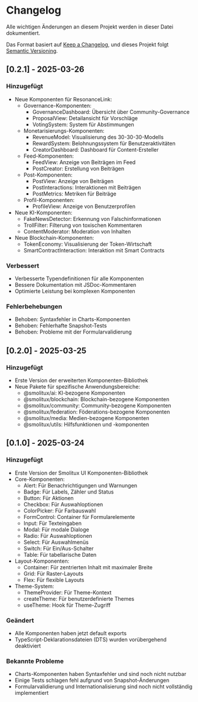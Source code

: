 # Changelog

Alle wichtigen Änderungen an diesem Projekt werden in dieser Datei dokumentiert.

Das Format basiert auf [Keep a Changelog](https://keepachangelog.com/de/1.0.0/),
und dieses Projekt folgt [Semantic Versioning](https://semver.org/spec/v2.0.0.html).

## [0.2.1] - 2025-03-26

### Hinzugefügt
- Neue Komponenten für ResonanceLink:
  - Governance-Komponenten:
    - GovernanceDashboard: Übersicht über Community-Governance
    - ProposalView: Detailansicht für Vorschläge
    - VotingSystem: System für Abstimmungen
  - Monetarisierungs-Komponenten:
    - RevenueModel: Visualisierung des 30-30-30-Modells
    - RewardSystem: Belohnungssystem für Benutzeraktivitäten
    - CreatorDashboard: Dashboard für Content-Ersteller
  - Feed-Komponenten:
    - FeedView: Anzeige von Beiträgen im Feed
    - PostCreator: Erstellung von Beiträgen
  - Post-Komponenten:
    - PostView: Anzeige von Beiträgen
    - PostInteractions: Interaktionen mit Beiträgen
    - PostMetrics: Metriken für Beiträge
  - Profil-Komponenten:
    - ProfileView: Anzeige von Benutzerprofilen
- Neue KI-Komponenten:
  - FakeNewsDetector: Erkennung von Falschinformationen
  - TrollFilter: Filterung von toxischen Kommentaren
  - ContentModerator: Moderation von Inhalten
- Neue Blockchain-Komponenten:
  - TokenEconomy: Visualisierung der Token-Wirtschaft
  - SmartContractInteraction: Interaktion mit Smart Contracts

### Verbessert
- Verbesserte Typendefinitionen für alle Komponenten
- Bessere Dokumentation mit JSDoc-Kommentaren
- Optimierte Leistung bei komplexen Komponenten

### Fehlerbehebungen
- Behoben: Syntaxfehler in Charts-Komponenten
- Behoben: Fehlerhafte Snapshot-Tests
- Behoben: Probleme mit der Formularvalidierung

## [0.2.0] - 2025-03-25

### Hinzugefügt
- Erste Version der erweiterten Komponenten-Bibliothek
- Neue Pakete für spezifische Anwendungsbereiche:
  - @smolitux/ai: KI-bezogene Komponenten
  - @smolitux/blockchain: Blockchain-bezogene Komponenten
  - @smolitux/community: Community-bezogene Komponenten
  - @smolitux/federation: Föderations-bezogene Komponenten
  - @smolitux/media: Medien-bezogene Komponenten
  - @smolitux/utils: Hilfsfunktionen und -komponenten

## [0.1.0] - 2025-03-24

### Hinzugefügt
- Erste Version der Smolitux UI Komponenten-Bibliothek
- Core-Komponenten:
  - Alert: Für Benachrichtigungen und Warnungen
  - Badge: Für Labels, Zähler und Status
  - Button: Für Aktionen
  - Checkbox: Für Auswahloptionen
  - ColorPicker: Für Farbauswahl
  - FormControl: Container für Formularelemente
  - Input: Für Texteingaben
  - Modal: Für modale Dialoge
  - Radio: Für Auswahloptionen
  - Select: Für Auswahlmenüs
  - Switch: Für Ein/Aus-Schalter
  - Table: Für tabellarische Daten
- Layout-Komponenten:
  - Container: Für zentrierten Inhalt mit maximaler Breite
  - Grid: Für Raster-Layouts
  - Flex: Für flexible Layouts
- Theme-System:
  - ThemeProvider: Für Theme-Kontext
  - createTheme: Für benutzerdefinierte Themes
  - useTheme: Hook für Theme-Zugriff

### Geändert
- Alle Komponenten haben jetzt default exports
- TypeScript-Deklarationsdateien (DTS) wurden vorübergehend deaktiviert

### Bekannte Probleme
- Charts-Komponenten haben Syntaxfehler und sind noch nicht nutzbar
- Einige Tests schlagen fehl aufgrund von Snapshot-Änderungen
- Formularvalidierung und Internationalisierung sind noch nicht vollständig implementiert